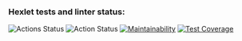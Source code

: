 ### Hexlet tests and linter status:
![Actions Status](https://github.com/kamusia/python-project-50/actions/workflows/hexlet-check.yml/badge.svg)
![Action Status](https://github.com/kamusia/python-project-50/workflows/actions/badge.svg)
[![Maintainability](https://api.codeclimate.com/v1/badges/ebe544b7bfa431d424bb/maintainability)](https://codeclimate.com/github/kamusia/python-project-50/maintainability)
[![Test Coverage](https://api.codeclimate.com/v1/badges/ebe544b7bfa431d424bb/test_coverage)](https://codeclimate.com/github/kamusia/python-project-50/test_coverage)

